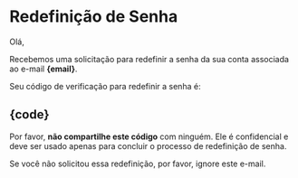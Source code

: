 # Redefinição de Senha

Olá,

Recebemos uma solicitação para redefinir a senha da sua conta associada ao e-mail **{email}**.

Seu código de verificação para redefinir a senha é:

## **{code}**

Por favor, **não compartilhe este código** com ninguém. Ele é confidencial e deve ser usado apenas para concluir o processo de redefinição de senha.

Se você não solicitou essa redefinição, por favor, ignore este e-mail.
